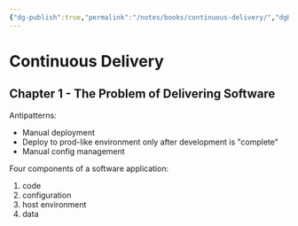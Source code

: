 ```yaml
---
{"dg-publish":true,"permalink":"/notes/books/continuous-delivery/","dgHomeLink":true,"dgPassFrontmatter":false,"dgShowBacklinks":true,"dgShowLocalGraph":true}
---
```


# Continuous Delivery

## Chapter 1 - The Problem of Delivering Software

Antipatterns:

- Manual deployment
- Deploy to prod-like environment only after development is "complete"
- Manual config management


Four components of a software application:

1. code
2. configuration
3. host environment
4. data


